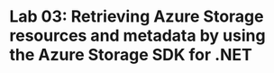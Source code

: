 # Lab 03: Retrieving Azure Storage resources and metadata by using the Azure Storage SDK for .NET









